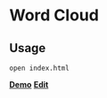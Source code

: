 # Word Cloud

## Usage
```
open index.html
```

**[Demo](http://jsbin.com/kicusa/1/)**
**[Edit](http://jsbin.com/kicusa/1/edit?html,css,js,output)**
